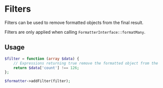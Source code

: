 # Filters

Filters can be used to remove formatted objects from the final result.

Filters are only applied when calling `FormatterInterface::formatMany`.

## Usage

```php
$filter = function (array $data) {
    // Expressions returning true remove the formatted object from the result.
    return $data['count'] !== 126;
};

$formatter->addFilter(filter);
```
